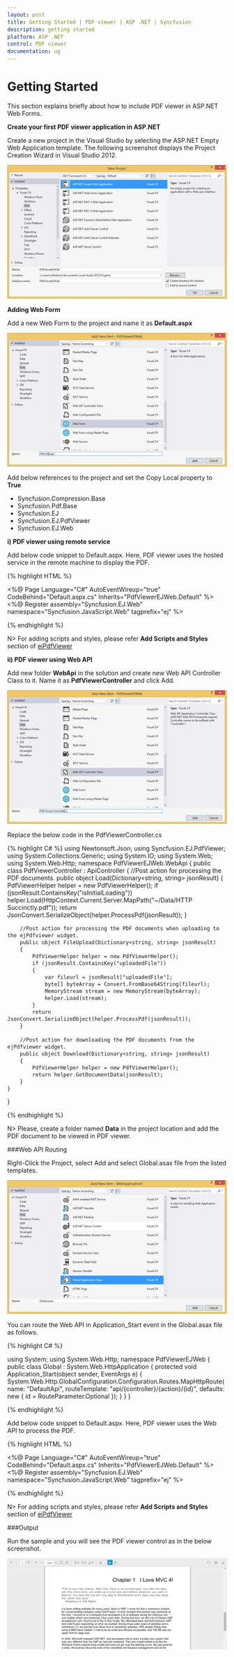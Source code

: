 ```yaml
---
layout: post
title: Getting Started | PDF viewer | ASP .NET | Syncfusion
description: getting started
platform: ASP .NET
control: PDF viewer
documentation: ug
---
```



# Getting Started

This section explains briefly about how to include PDF viewer in ASP.NET Web Forms.

**Create your first PDF viewer application in ASP.NET**

Create a new project in the Visual Studio by selecting the ASP.NET Empty Web Application template. The following screenshot displays the Project Creation Wizard in Visual Studio 2012.

![](Gettingstarted_images/Gettingstarted_img1.jpeg)

**Adding Web Form**

Add a new Web Form to the project and name it as **Default.aspx**

![](Gettingstarted_images/Gettingstarted_img2.jpeg)

Add below references to the project and set the Copy Local property to **True**

* Syncfusion.Compression.Base
* Syncfusion.Pdf.Base
* Syncfusion.EJ
* Syncfusion.EJ.PdfViewer
* Syncfusion.EJ.Web

**i) PDF viewer using remote service**

Add below code snippet to Default.aspx. Here, PDF viewer uses the hosted service in the remote machine to display the PDF.

{% highlight HTML %}

<%@ Page Language="C#" AutoEventWireup="true" CodeBehind="Default.aspx.cs" Inherits="PdfViewerEJWeb.Default" %>
<%@ Register assembly="Syncfusion.EJ.Web" namespace="Syncfusion.JavaScript.Web" tagprefix="ej" %>
<!DOCTYPE html>
<html xmlns="http://www.w3.org/1999/xhtml">
<head runat="server">
    <title>PDF viewer</title>
    <link href="assets/css/web/default-theme/ej.web.all.min.css" rel="stylesheet" />
    <script src="assets/external/jquery-2.1.4.min.js"></script>
    <script src="assets/external/jquery.easing.1.3.min.js"></script>
    <script src="assets/scripts/web/ej.web.all.min.js"></script>
</head>
<body>
    <form id="form1" runat="server">
    <div class="control">
        <ej:pdfviewer id="PdfViewer1" Height="800"  
            ServiceUrl="http://js.syncfusion.com/ejServices/api/PdfViewer"
            PdfService="Local"
            runat="server">
        </ej:pdfviewer>
    </div>
    </form>
</body>
</html>
{% endhighlight %}


N> For adding scripts and styles, please refer **Add Scripts and Styles** section of [ejPdfViewer](http://help.syncfusion.com/js/pdfviewer/getting-started)

**ii) PDF viewer using Web API**

Add new folder **WebApi** in the solution and create new Web API Controller Class to it. Name it as **PdfViewerController** and click Add.

![](Gettingstarted_images/Gettingstarted_img3.jpeg)

Replace the below code in the PdfViewerController.cs

{% highlight C# %}
using Newtonsoft.Json;
using Syncfusion.EJ.PdfViewer;
using System.Collections.Generic;
using System.IO;
using System.Web;
using System.Web.Http;
namespace PdfViewerEJWeb.WebApi
{
    public class PdfViewerController : ApiController
    {
        //Post action for processing the PDF documents.
        public object Load(Dictionary<string, string> jsonResult)
        {
            PdfViewerHelper helper = new PdfViewerHelper();
            if (jsonResult.ContainsKey("isInitialLoading"))
                helper.Load(HttpContext.Current.Server.MapPath("~/Data/HTTP Succinctly.pdf"));
            return JsonConvert.SerializeObject(helper.ProcessPdf(jsonResult));
        }

        //Post action for processing the PDF documents when uploading to the ejPdfviewer widget.
        public object FileUpload(Dictionary<string, string> jsonResult)
        {
            PdfViewerHelper helper = new PdfViewerHelper();
            if (jsonResult.ContainsKey("uploadedFile"))
            {
                var fileurl = jsonResult["uploadedFile"];
                byte[] byteArray = Convert.FromBase64String(fileurl);
                MemoryStream stream = new MemoryStream(byteArray);
                helper.Load(stream);
            }
            return JsonConvert.SerializeObject(helper.ProcessPdf(jsonResult));
        }

        //Post action for downloading the PDF documents from the ejPdfviewer widget.
        public object Download(Dictionary<string, string> jsonResult)
        {
            PdfViewerHelper helper = new PdfViewerHelper();
            return helper.GetDocumentData(jsonResult);
        }
    }
}

{% endhighlight %}

N> Please, create a folder named **Data** in the project location and add the PDF document to be viewed in PDF viewer.

###Web API Routing

Right-Click the Project, select Add and select Global.asax file from the listed templates.

![](Gettingstarted_images/Gettingstarted_img4.jpeg)

You can route the Web API in Application_Start event in the Global.asax file as follows.

{% highlight C# %}

using System;
using System.Web.Http;
namespace PdfViewerEJWeb
{
    public class Global : System.Web.HttpApplication
    {
        protected void Application_Start(object sender, EventArgs e)
        {
            System.Web.Http.GlobalConfiguration.Configuration.Routes.MapHttpRoute(
           name: "DefaultApi",
           routeTemplate: "api/{controller}/{action}/{id}",
           defaults: new { id = RouteParameter.Optional });
        }
    }
}

{% endhighlight %}

Add below code snippet to Default.aspx. Here, PDF viewer uses the Web API to process the PDF.

{% highlight HTML %}

<%@ Page Language="C#" AutoEventWireup="true" CodeBehind="Default.aspx.cs" Inherits="PdfViewerEJWeb.Default" %>
<%@ Register assembly="Syncfusion.EJ.Web" namespace="Syncfusion.JavaScript.Web" tagprefix="ej" %>
<!DOCTYPE html>
<html xmlns="http://www.w3.org/1999/xhtml">
<head runat="server">
    <title>PDF viewer</title>
    <link href="assets/css/web/default-theme/ej.web.all.min.css" rel="stylesheet" />
    <script src="assets/external/jquery-2.1.4.min.js"></script>
    <script src="assets/external/jquery.easing.1.3.min.js"></script>
    <script src="assets/scripts/web/ej.web.all.min.js"></script>
</head>
<body>
    <form id="form1" runat="server">
    <div class="control">
        <ej:pdfviewer id="PdfViewer1" Height="800"  
            ServiceUrl="api/PdfViewer"
            PdfService="Local"
            runat="server">
        </ej:pdfviewer>
    </div>
    </form>
</body>
</html>

{% endhighlight %}

N> For adding scripts and styles, please refer **Add Scripts and Styles** section of [ejPdfViewer](http://help.syncfusion.com/js/pdfviewer/getting-started)

###Output

Run the sample and you will see the PDF viewer control as in the below screenshot.

![](Gettingstarted_images/Gettingstarted_img5.png)

